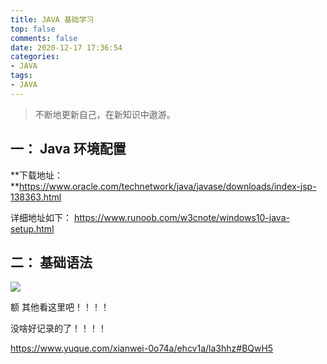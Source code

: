 ```yaml
---
title: JAVA 基础学习
top: false
comments: false
date: 2020-12-17 17:36:54
categories:
- JAVA
tags:
- JAVA
---
```


> 不断地更新自己，在新知识中遨游。

<!--more-->

## 一： Java 环境配置

**下载地址：**https://www.oracle.com/technetwork/java/javase/downloads/index-jsp-138363.html

详细地址如下： https://www.runoob.com/w3cnote/windows10-java-setup.html



## 二： 基础语法

![](http://photo.jomeswang.top/20201217183832.png)



额 其他看这里吧！！！！

没啥好记录的了！！！！

https://www.yuque.com/xianwei-0o74a/ehcv1a/la3hhz#BQwH5